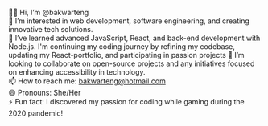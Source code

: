
👋🏿 Hi, I’m @bakwarteng  
👀 I’m interested in web development, software engineering, and creating innovative tech solutions.  
🌱 I’ve learned advanced JavaScript, React, and back-end development with Node.js. I'm continuing my coding journey by refining my codebase, updating my React-portfolio, and participating in passion projects
💞️ I’m looking to collaborate on open-source projects and any initiatives focused on enhancing accessibility in technology.  
📫 How to reach me: [bakwarteng@hotmail.com ](mailto:email@example.com)  
😄 Pronouns: She/Her  
⚡ Fun fact: I discovered my passion for coding while gaming during the 2020 pandemic!


<!---
bakwarteng/bakwarteng is a ✨ special ✨ repository because its `README.md` (this file) appears on your GitHub profile.
You can click the Preview link to take a look at your changes.
--->
